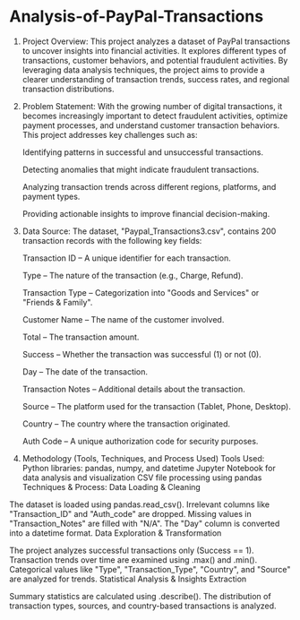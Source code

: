 # Analysis-of-PayPal-Transactions
1. Project Overview:
This project analyzes a dataset of PayPal transactions to uncover insights into financial activities. It explores different types of transactions, customer behaviors, and potential fraudulent activities. By leveraging data analysis techniques, the project aims to provide a clearer understanding of transaction trends, success rates, and regional transaction distributions.

2. Problem Statement:
With the growing number of digital transactions, it becomes increasingly important to detect fraudulent activities, optimize payment processes, and understand customer transaction behaviors. This project addresses key challenges such as:

    Identifying patterns in successful and unsuccessful transactions.
    
    Detecting anomalies that might indicate fraudulent transactions.
    
    Analyzing transaction trends across different regions, platforms, and payment types.
    
    Providing actionable insights to improve financial decision-making.

3. Data Source:
The dataset, "Paypal_Transactions3.csv", contains 200 transaction records with the following key fields:

    Transaction ID – A unique identifier for each transaction.
    
    Type – The nature of the transaction (e.g., Charge, Refund).
    
    Transaction Type – Categorization into "Goods and Services" or "Friends & Family".
    
    Customer Name – The name of the customer involved.
    
    Total – The transaction amount.
    
    Success – Whether the transaction was successful (1) or not (0).
    
    Day – The date of the transaction.
    
    Transaction Notes – Additional details about the transaction.
    
    Source – The platform used for the transaction (Tablet, Phone, Desktop).
    
    Country – The country where the transaction originated.
    
    Auth Code – A unique authorization code for security purposes.
    
4. Methodology (Tools, Techniques, and Process Used)
Tools Used:
Python libraries: pandas, numpy, and datetime
Jupyter Notebook for data analysis and visualization
CSV file processing using pandas
Techniques & Process:
Data Loading & Cleaning

The dataset is loaded using pandas.read_csv().
Irrelevant columns like "Transaction_ID" and "Auth_code" are dropped.
Missing values in "Transaction_Notes" are filled with "N/A".
The "Day" column is converted into a datetime format.
Data Exploration & Transformation

The project analyzes successful transactions only (Success == 1).
Transaction trends over time are examined using .max() and .min().
Categorical values like "Type", "Transaction_Type", "Country", and "Source" are analyzed for trends.
Statistical Analysis & Insights Extraction

Summary statistics are calculated using .describe().
The distribution of transaction types, sources, and country-based transactions is analyzed.




















